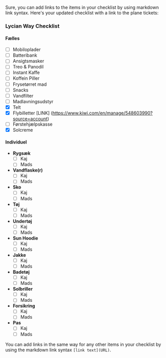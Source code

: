 Sure, you can add links to the items in your checklist by using markdown link syntax. Here's your updated checklist with a link to the plane tickets:

### Lycian Way Checklist

#### Fælles
- [ ] Mobiloplader
- [ ] Batteribank
- [ ] Ansigtsmasker
- [ ] Treo & Panodil
- [ ] Instant Kaffe
- [ ] Koffein Piller
- [ ] Frysetørret mad
- [ ] Snacks
- [ ] Vandfilter
- [ ] Madlavningsudstyr
- [x] Telt
- [x] Flybilletter [LINK] (https://www.kiwi.com/en/manage/548603990?source=account)
- [ ] Førstehjælpskasse
- [x] Solcreme

#### Individuel

- **Rygsæk**
  - [ ] Kaj
  - [ ] Mads
- **Vandflaske(r)**
  - [ ] Kaj
  - [ ] Mads
- **Sko**
  - [ ] Kaj
  - [ ] Mads
- **Tøj**
  - [ ] Kaj
  - [ ] Mads
- **Undertøj**
  - [ ] Kaj
  - [ ] Mads
- **Sun Hoodie**
  - [ ] Kaj
  - [ ] Mads
- **Jakke**
  - [ ] Kaj
  - [ ] Mads
- **Badetøj**
  - [ ] Kaj
  - [ ] Mads
- **Solbriller**
  - [ ] Kaj
  - [ ] Mads
- **Forsikring**
  - [ ] Kaj
  - [ ] Mads
- **Pas**
  - [ ] Kaj
  - [ ] Mads

You can add links in the same way for any other items in your checklist by using the markdown link syntax `[link text](URL)`.
